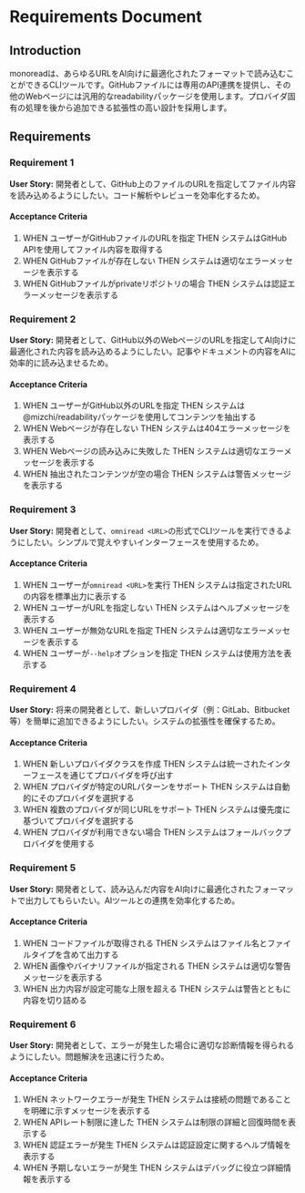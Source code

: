 # Requirements Document

## Introduction

monoreadは、あらゆるURLをAI向けに最適化されたフォーマットで読み込むことができるCLIツールです。GitHubファイルには専用のAPI連携を提供し、その他のWebページには汎用的なreadabilityパッケージを使用します。プロバイダ固有の処理を後から追加できる拡張性の高い設計を採用します。

## Requirements

### Requirement 1

**User Story:** 開発者として、GitHub上のファイルのURLを指定してファイル内容を読み込めるようにしたい。コード解析やレビューを効率化するため。

#### Acceptance Criteria

1. WHEN ユーザーがGitHubファイルのURLを指定 THEN システムはGitHub APIを使用してファイル内容を取得する
2. WHEN GitHubファイルが存在しない THEN システムは適切なエラーメッセージを表示する
3. WHEN GitHubファイルがprivateリポジトリの場合 THEN システムは認証エラーメッセージを表示する

### Requirement 2

**User Story:** 開発者として、GitHub以外のWebページのURLを指定してAI向けに最適化された内容を読み込めるようにしたい。記事やドキュメントの内容をAIに効率的に読み込ませるため。

#### Acceptance Criteria

1. WHEN ユーザーがGitHub以外のURLを指定 THEN システムは@mizchi/readabilityパッケージを使用してコンテンツを抽出する
2. WHEN Webページが存在しない THEN システムは404エラーメッセージを表示する
3. WHEN Webページの読み込みに失敗した THEN システムは適切なエラーメッセージを表示する
4. WHEN 抽出されたコンテンツが空の場合 THEN システムは警告メッセージを表示する

### Requirement 3

**User Story:** 開発者として、`omniread <URL>`の形式でCLIツールを実行できるようにしたい。シンプルで覚えやすいインターフェースを使用するため。

#### Acceptance Criteria

1. WHEN ユーザーが`omniread <URL>`を実行 THEN システムは指定されたURLの内容を標準出力に表示する
2. WHEN ユーザーがURLを指定しない THEN システムはヘルプメッセージを表示する
3. WHEN ユーザーが無効なURLを指定 THEN システムは適切なエラーメッセージを表示する
4. WHEN ユーザーが`--help`オプションを指定 THEN システムは使用方法を表示する

### Requirement 4

**User Story:** 将来の開発者として、新しいプロバイダ（例：GitLab、Bitbucket等）を簡単に追加できるようにしたい。システムの拡張性を確保するため。

#### Acceptance Criteria

1. WHEN 新しいプロバイダクラスを作成 THEN システムは統一されたインターフェースを通じてプロバイダを呼び出す
2. WHEN プロバイダが特定のURLパターンをサポート THEN システムは自動的にそのプロバイダを選択する
3. WHEN 複数のプロバイダが同じURLをサポート THEN システムは優先度に基づいてプロバイダを選択する
4. WHEN プロバイダが利用できない場合 THEN システムはフォールバックプロバイダを使用する

### Requirement 5

**User Story:** 開発者として、読み込んだ内容をAI向けに最適化されたフォーマットで出力してもらいたい。AIツールとの連携を効率化するため。

#### Acceptance Criteria

1. WHEN コードファイルが取得される THEN システムはファイル名とファイルタイプを含めて出力する
2. WHEN 画像やバイナリファイルが指定される THEN システムは適切な警告メッセージを表示する
3. WHEN 出力内容が設定可能な上限を超える THEN システムは警告とともに内容を切り詰める

### Requirement 6

**User Story:** 開発者として、エラーが発生した場合に適切な診断情報を得られるようにしたい。問題解決を迅速に行うため。

#### Acceptance Criteria

1. WHEN ネットワークエラーが発生 THEN システムは接続の問題であることを明確に示すメッセージを表示する
2. WHEN APIレート制限に達した THEN システムは制限の詳細と回復時間を表示する
3. WHEN 認証エラーが発生 THEN システムは認証設定に関するヘルプ情報を表示する
4. WHEN 予期しないエラーが発生 THEN システムはデバッグに役立つ詳細情報を表示する